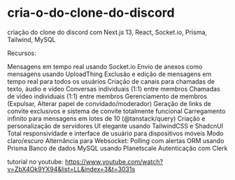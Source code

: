 # cria-o-do-clone-do-discord
criação do clone do discord com Next.js 13, React, Socket.io, Prisma, Tailwind, MySQL


Recursos:

Mensagens em tempo real usando Socket.io
Envio de anexos como mensagens usando UploadThing
Exclusão e edição de mensagens em tempo real para todos os usuários
Criação de canais para chamadas de texto, áudio e vídeo
Conversas individuais (1:1) entre membros
Chamadas de vídeo individuais (1:1) entre membros
Gerenciamento de membros (Expulsar, Alterar papel de convidado/moderador)
Geração de links de convite exclusivos e sistema de convite totalmente funcional
Carregamento infinito para mensagens em lotes de 10 (@tanstack/query)
Criação e personalização de servidores
UI elegante usando TailwindCSS e ShadcnUI
Total responsividade e interface de usuário para dispositivos móveis
Modo claro/escuro
Alternância para Websocket: Polling com alertas
ORM usando Prisma
Banco de dados MySQL usando Planetscale
Autenticação com Clerk

tutorial no youtube:
https://www.youtube.com/watch?v=ZbX4Ok9YX94&list=LL&index=3&t=3031s
